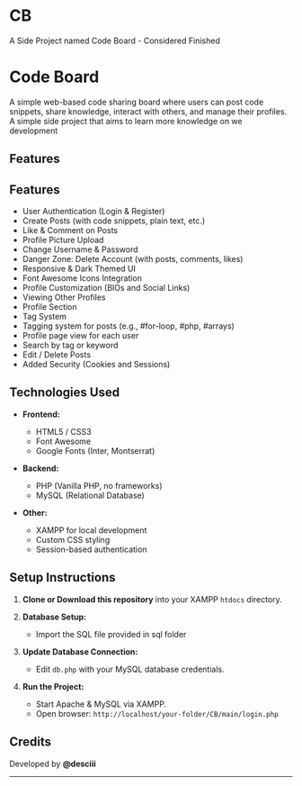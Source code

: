 # CB

A Side Project named Code Board - Considered Finished

# Code Board

A simple web-based code sharing board where users can post code snippets, share knowledge, interact with others, and manage their profiles. A simple side project that aims to learn more knowledge on we development

## Features

## Features

- User Authentication (Login & Register)  
- Create Posts (with code snippets, plain text, etc.)  
- Like & Comment on Posts  
- Profile Picture Upload  
- Change Username & Password  
- Danger Zone: Delete Account (with posts, comments, likes)  
- Responsive & Dark Themed UI  
- Font Awesome Icons Integration  
- Profile Customization (BIOs and Social Links)  
- Viewing Other Profiles  
- Profile Section  
- Tag System  
- Tagging system for posts (e.g., #for-loop, #php, #arrays)  
- Profile page view for each user  
- Search by tag or keyword  
- Edit / Delete Posts  
- Added Security (Cookies and Sessions)


## Technologies Used

- **Frontend:**

  - HTML5 / CSS3
  - Font Awesome
  - Google Fonts (Inter, Montserrat)

- **Backend:**

  - PHP (Vanilla PHP, no frameworks)
  - MySQL (Relational Database)

- **Other:**
  - XAMPP for local development
  - Custom CSS styling
  - Session-based authentication

## Setup Instructions

1. **Clone or Download this repository** into your XAMPP `htdocs` directory.

2. **Database Setup:**

   - Import the SQL file provided in sql folder

3. **Update Database Connection:**

   - Edit `db.php` with your MySQL database credentials.

4. **Run the Project:**
   - Start Apache & MySQL via XAMPP.
   - Open browser: `http://localhost/your-folder/CB/main/login.php`

## Credits

Developed by **@desciii**

---
